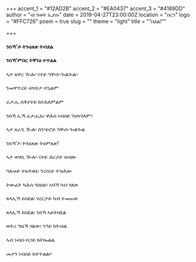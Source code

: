 +++
accent_1 = "#12AD2B"
accent_2 = "#EA0437"
accent_3 = "#4189DD"
author = "ብ ዓወት ኢያሱ"
date = 2019-04-27T23:00:00Z
location = "በርን"
logo = "#FFC726"
poem = true
slug = ""
theme = "light"
title = "“በደል!”"

+++
#### ንስኻ'ዶ ትጉዕጸጽ ትብደል

#### ንስኻ’ምበር ትቐንዕ ተጥልል

####   
ኣታ ጸዋሪ ዂሉ፡ ናተይ ዓቐብ-ጐልጐል፣

####   
ንመዋጥረይ ብሃይታ ተኳልም

####   
ፈታሒ ስቅያተይ ከየሕለምልም

####   
ንስኻ ኢኻ ፈታሒኡ፡ ዋሕስ ነብሰይ ንዘላዓለም፣

####   
ኣታ ጸራጊ ዂሉ፡ ስንጭሮይ ዓቐብ-ጐልጐል

####   
ንስኻ’ዶ ትጉዕጸጽ ትዕምጸጽ!

####   
ኣታ ወሃቢ ዂሉ፡ ናተይ ሕርያይ ዝብሎ

####   
ዓለመይ ተፍትወኒ፡ ንረስነይ ተዝሕሎ

####   
ትውፊት ካሕሳ ዓስበይ፡ ኣባኻ ካብ ሃለወ

####   
ጸላኢኻ ይበደል፡ ሃረርታይ ካብ ተመጠወ

####   
ጸላኢኻ ይበደል፡ ንስኻ ኣይትበደል

####   
ወትሪ ግዜኻ ሃልው፡ ንዓይ ክትብል

####   
ኣብ ነብሰ-ስጋይ ክትኰልል

####   
መታን ነብሰይ ከተጥልል።